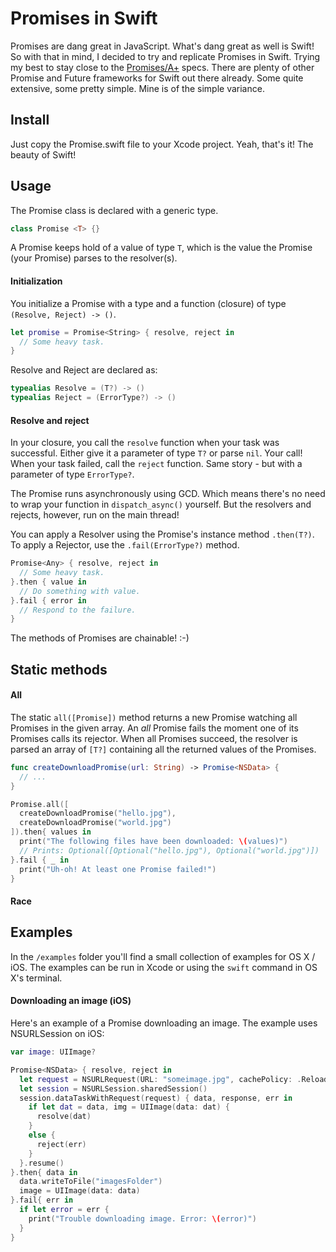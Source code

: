 Promises in Swift
=================

Promises are dang great in JavaScript. What's dang great as well is Swift! So with that in mind, I decided to try and replicate Promises in Swift. Trying my best to stay close to the [Promises/A+](https://promisesaplus.com/) specs. There are plenty of other Promise and Future frameworks for Swift out there already. Some quite extensive, some pretty simple. Mine is of the simple variance.

## Install
Just copy the Promise.swift file to your Xcode project. Yeah, that's it! The beauty of Swift!

## Usage
The Promise class is declared with a generic type. 
```swift
class Promise <T> {}
```
A Promise keeps hold of a value of type `T`, which is the value the Promise (your Promise) parses to the resolver(s).



#### Initialization
You initialize a Promise with a type and a function (closure) of type `(Resolve, Reject) -> ()`.
```swift
let promise = Promise<String> { resolve, reject in 
  // Some heavy task.
}
```

Resolve and Reject are declared as:
```swift
typealias Resolve = (T?) -> ()
typealias Reject = (ErrorType?) -> ()
```

#### Resolve and reject
In your closure, you call the `resolve` function when your task was successful. Either give it a parameter of type `T?` or parse `nil`. Your call! 
When your task failed, call the `reject` function. Same story - but with a parameter of type `ErrorType?`.

The Promise runs asynchronously using GCD. Which means there's no need to wrap your function in `dispatch_async()` yourself. But the resolvers and rejects, however, run on the main thread! 

You can apply a Resolver using the Promise's instance method `.then(T?)`.
To apply a Rejector, use the `.fail(ErrorType?)` method.
```swift
Promise<Any> { resolve, reject in 
  // Some heavy task.
}.then { value in
  // Do something with value.   
}.fail { error in
  // Respond to the failure.
}
```
The methods of Promises are chainable! :-)


## Static methods
#### All
The static `all([Promise])` method returns a new Promise watching all Promises in the given array. An *all* Promise fails the moment one of its Promises calls its rejector. When all Promises succeed, the resolver is parsed an array of `[T?]` containing all the returned values of the Promises.
```swift
func createDownloadPromise(url: String) -> Promise<NSData> {
  // ...
}

Promise.all([
  createDownloadPromise("hello.jpg"),
  createDownloadPromise("world.jpg")
]).then{ values in
  print("The following files have been downloaded: \(values)")
  // Prints: Optional([Optional("hello.jpg"), Optional("world.jpg")])
}.fail { _ in 
  print("Uh-oh! At least one Promise failed!")
}
```

#### Race


## Examples
In the `/examples` folder you'll find a small collection of examples for OS X / iOS. The examples can be run in Xcode or using the `swift` command in OS X's terminal.

#### Downloading an image (iOS)
Here's an example of a Promise downloading an image. The example uses NSURLSession on iOS:
```swift
var image: UIImage?

Promise<NSData> { resolve, reject in
  let request = NSURLRequest(URL: "someimage.jpg", cachePolicy: .ReloadIgnoringLocalAndRemoteCacheData, timeoutInterval: 10.0)
  let session = NSURLSession.sharedSession()
  session.dataTaskWithRequest(request) { data, response, err in 
    if let dat = data, img = UIImage(data: dat) {
      resolve(dat)
    }
    else {
      reject(err)
    }
  }.resume()
}.then{ data in
  data.writeToFile("imagesFolder")
  image = UIImage(data: data)
}.fail{ err in 
  if let error = err {
    print("Trouble downloading image. Error: \(error)")
  }
}
```